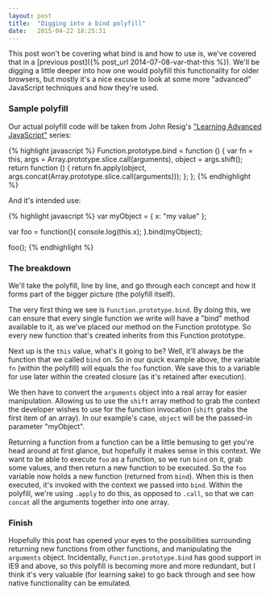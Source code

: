 ```yaml
---
layout: post
title:  "Digging into a bind polyfill"
date:   2015-04-22 18:25:31
---
```


This post won't be covering what bind is and how to use is, we've covered that in a [previous post]({% post_url 2014-07-08-var-that-this %}). We'll be digging a little deeper into how one would polyfill this functionality for older browsers, but mostly it's a nice excuse to look at some more "advanced" JavaScript techniques and how they're used.

### Sample polyfill

Our actual polyfill code will be taken from John Resig's ["Learning Advanced JavaScript"](http://ejohn.org/apps/learn/#2) series:

{% highlight javascript %}
Function.prototype.bind = function () {
    var fn = this,
        args = Array.prototype.slice.call(arguments),
        object = args.shift();
    return function () {
        return fn.apply(object,
        args.concat(Array.prototype.slice.call(arguments)));
    };
};
{% endhighlight %}

And it's intended use:

{% highlight javascript %}
var myObject = {
	x: "my value"
};

var foo = function(){
	console.log(this.x);
}.bind(myObject);

foo();
{% endhighlight %}

### The breakdown

We'll take the polyfill, line by line, and go through each concept and how it forms part of the bigger picture (the polyfill itself).

The very first thing we see is `Function.prototype.bind`. By doing this, we can ensure that every single function we write will have a "bind" method available to it, as we've placed our method on the Function prototype. So every new function that's created inherits from this Function prototype.

Next up is the `this` value, what's it going to be? Well, it'll always be the function that we called `bind` on. So in our quick example above, the variable `fn` (within the polyfill) will equals the `foo` function. We save this to a variable for use later within the created closure (as it's retained after execution).

We then have to convert the `arguments` object into a real array for easier manipulation. Allowing us to use the `shift` array method to grab the context the developer wishes to use for the function invocation (`shift` grabs the first item of an array). In our example's case, `object` will be the passed-in parameter "myObject".

Returning a function from a function can be a little bemusing to get you're head around at first glance, but hopefully it makes sense in this context. We want to be able to execute `foo` as a function, so we run `bind` on it, grab some values, and then return a new function to be executed. So the `foo` variable now holds a new function (returned from `bind`). When this is then executed, it's invoked with the context we passed into `bind`. Within the polyfill, we're using `.apply` to do this, as opposed to `.call`, so that we can `concat` all the arguments together into one array.

### Finish

Hopefully this post has opened your eyes to the possibilities surrounding returning new functions from other functions, and manipulating the `arguments` object. Incidentally, `Function.prototype.bind` has good support in IE9 and above, so this polyfill is becoming more and more redundant, but I think it's very valuable (for learning sake) to go back through and see how native functionality can be emulated.